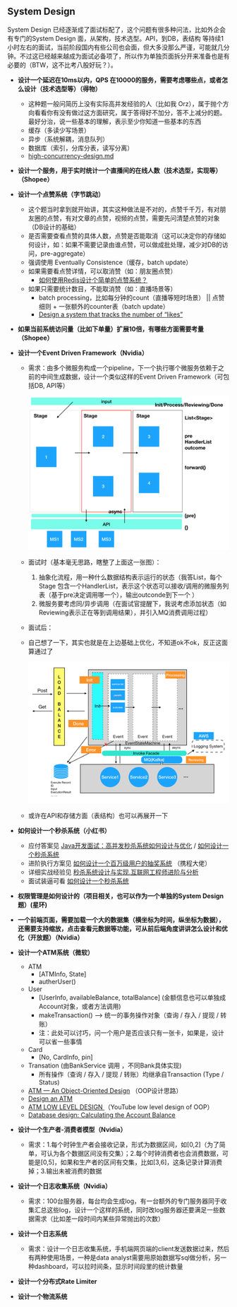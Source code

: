 ## System Design

System Design 已经逐渐成了面试标配了，这个问题有很多种问法，比如外企会有专门的System Design 面，从架构，技术选型。API，到DB，表结构 等持续1小时左右的面试，当前阶段国内有些公司也会面，但大多没那么严谨，可能就几分钟。不过这已经越来越成为面试必备项了，所以作为单独页面拆分开来准备也是有必要的（BTW，这不比考八股好玩？）。



* **设计一个延迟在10ms以内，QPS 在10000的服务，需要考虑哪些点，或者怎么设计（技术选型等）（得物）**
  * 这种题一般问简历上没有实际高并发经验的人（比如我 Orz），属于抛个方向看看你有没有做过这方面研究，属于答得好不加分，答不上减分的题。最好分治，说一些基本的理解，表示至少你知道一些基本的东西
  * 缓存（多读少写场景）
  * 异步（系统解耦，消息队列）
  * 数据库（索引，分库分表，读写分离）
  * [high-concurrency-design.md](https://github.com/doocs/advanced-java/blob/main/docs/high-concurrency/high-concurrency-design.md)



* **设计一个服务，用于实时统计一个直播间的在线人数（技术选型，实现等）（Shopee）**



* **设计一个点赞系统（字节跳动）**
  * 这个题当时拿到就开始讲，其实这种做法是不对的，点赞千千万，有对朋友圈的点赞，有对文章的点赞，视频的点赞，需要先问清楚点赞的对象（DB设计的基础）
  * 是否需要查看点赞的具体人数，点赞是否能取消（这可以决定你的存储如何设计，如：如果不需要记录由谁点赞，可以做成批处理，减少对DB的访问，pre-aggregate）
  * 强调使用  Eventually Consistence（缓存，batch update）
  * 如果需要看点赞详情，可以取消赞（如：朋友圈点赞）
    * [如何使用Redis设计个简单的点赞系统？](https://aijishu.com/a/1060000000059449)
  * 如果只需要统计数目，不能取消赞（如：直播场景等）
    * batch processing，比如每分钟的count（直播等短时场景） || 点赞细则 + 一张额外的counter表（batch update）
    * [Design a system that tracks the number of “likes”](https://medium.com/@morefree7/design-a-system-that-tracks-the-number-of-likes-ea69fdb41cf2)



* **如果当前系统访问量（比如下单量）扩展10倍，有哪些方面需要考量（Shopee）**



* **设计一个Event Driven Framework（Nvidia）**

  * 需求：由多个微服务构成一个pipeline，下一个执行哪个微服务依赖于之前的中间生成数据，设计一个类似这样的Event Driven Framework（可包括DB, API等）

    <img src="imgs/system_design/event_driven_framework_before.png" style="zoom:50%;" />

  * 面试时（基本毫无思路，瞎整了上面这一张图）：

    1. 抽象化流程，用一种什么数据结构表示运行的状态（我答List<Stage>，每个Stage 包含一个HandlerList，表示这个状态可以接收/调用的微服务列表（基于pre决定调用哪一个），输出outconde到下一个 ）
    2. 微服务要考虑同/异步调用（在面试官提醒下，我说考虑添加状态（如Reviewing表示正在等到调用结果），并引入MQ消费调用过程）

  * 面试后：

  * 自己想了一下，其实也就是在上边基础上优化，不知道ok不ok，反正这面算通过了

    <img src="imgs/system_design/event_driven_framework_after.png" style="zoom:50%;" />

  * 或许在API和存储方面（表结构）也可以再展开一下

  

* **如何设计一个秒杀系统（小红书）**

  * 应付答案见 [Java开发面试：高并发秒杀系统如何设计与优化](https://blog.csdn.net/CSDN_Terence/article/details/77744042) / [如何设计一个秒杀系统](https://blog.csdn.net/suifeng3051/article/details/52607544)
  * 进阶执行方案见 [如何设计一个百万级用户的抽奖系统](https://note.youdao.com/ynoteshare1/index.html?id=5c04dccbffd0b6fc511dc920e6be12e3&type=note) （携程大佬）
  * 详细实战经验见 [秒杀系统设计与实现.互联网工程师进阶与分析](https://github.com/qiurunze123/miaosha)
  * 面试装逼可看 [如何设计一个秒杀系统](https://time.geekbang.org/column/article/40153) 



* **权限管理是如何设计的（项目相关，也可以作为一个单独的System Design 题）(星环)**  



* **一个前端页面，需要加载一个大的数据集（横坐标为时间，纵坐标为数据），还需要支持缩放，点击查看元数据等功能，可从前后端角度讲讲怎么设计和优化（开放题）（Nvidia）**



* **设计一个ATM系统（微软）**
  * ATM
    * [ATMInfo, State]
    * autherUser()
  * User
    * [UserInfo, availableBalance, totalBalance] (金额信息也可以单独成 Account对象，或者方法调用) 
    * makeTransaction() --> 统一的事务操作对象（查询 / 存入 / 提现 / 转账）
    * 注：此处可以讨巧，问一个用户是否应该只有一张卡，如果是，设计可以省一些事情
  * Card
    * [No, CardInfo, pin]
  * Transation (由BankService 调用 ，不同Bank具体实现)
    * 所有操作（查询 / 存入 / 提现 / 转账）均继承自Transaction (Type / Status)
  * [ATM — An Object-Oriented Design](https://medium.com/swlh/atm-an-object-oriented-design-e3a2435a0830) （OOP设计思路）
  * [Design an ATM](https://github.com/tssovi/grokking-the-object-oriented-design-interview/blob/master/object-oriented-design-case-studies/design-an-atm.md)
  * [ATM LOW LEVEL DESIGN ](https://www.youtube.com/watch?v=_ppHN3SeFnw) （YouTube low level design of OOP）
  * [Database design: Calculating the Account Balance](https://stackoverflow.com/questions/4373968/database-design-calculating-the-account-balance)



* **设计一个生产者-消费者模型（Nvidia）**
  * 需求：1.每个时钟生产者会接收记录，形式为数据区间，如[0,2]（为了简单，可认为各个数据区间没有交集）；2.每个时钟消费者也会消费数据，可能是[0,5]，如果和生产者的区间有交集，比如[3,6]，这条记录计算消费掉；3.输出未被消费的数据



* **设计一个日志收集系统（Nvidia）**

  * 需求：100台服务器，每台均会生成log，有一台额外的专门服务器同于收集汇总这些log，设计一个这样的系统，同时改log服务器还要满足一些数据需求（比如差一段时间内某些异常抛出的次数）

  

* **设计一个日志系统**
  * 需求：设计一个日志收集系统，手机端网页端的client发送数据过来，然后有两种使用场景，一种是data analyst需要用原始数据写sql做分析，另一种dashboard，可以拉时间条，显示时间段里的统计数量



* **设计一个分布式Rate Limiter**



* **设计一个物流系统**



